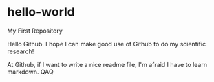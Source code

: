 # hello-world
My First Repository

Hello Github. I hope I can make good use of Github to do my scientific research!

At Github, if I want to write a nice readme file, I'm afraid I have to learn markdown. QAQ
